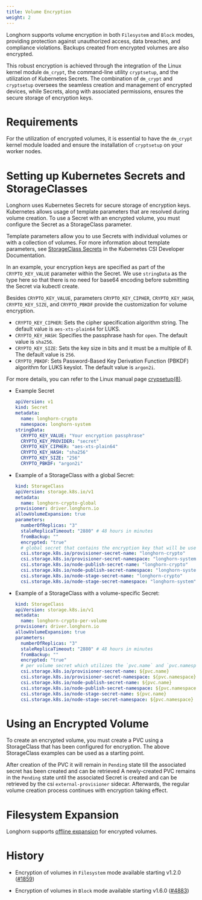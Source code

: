 ```yaml
---
title: Volume Encryption
weight: 2
---
```


Longhorn supports volume encryption in both `Filesystem` and `Block` modes, providing protection against unauthorized access, data breaches, and compliance violations. Backups created from encrypted volumes are also encrypted.

This robust encryption is achieved through the integration of the Linux kernel module `dm_crypt`, the command-line utility `cryptsetup`, and the utilization of Kubernetes Secrets. The combination of `dm_crypt` and `cryptsetup` oversees the seamless creation and management of encrypted devices, while Secrets, along with associated permissions, ensures the secure storage of encryption keys.

# Requirements

For the utilization of encrypted volumes, it is essential to have the `dm_crypt` kernel module loaded and ensure the installation of `cryptsetup` on your worker nodes.

# Setting up Kubernetes Secrets and StorageClasses

Longhorn uses Kubernetes Secrets for secure storage of encryption keys. Kubernetes allows usage of template parameters that are resolved during volume creation. To use a Secret with an encrypted volume, you must configure the Secret as a StorageClass parameter.

Template parameters allow you to use Secrets with individual volumes or with a collection of volumes. For more information about template parameters, see [StorageClass Secrets](https://kubernetes-csi.github.io/docs/secrets-and-credentials-storage-class.html) in the Kubernetes CSI Developer Documentation.

In an example, your encryption keys are specified as part of the `CRYPTO_KEY_VALUE` parameter within the Secret. We use `stringData` as the type here so that there is no need for base64 encoding before submitting the Secret via kubectl create.

Besides `CRYPTO_KEY_VALUE`, parameters `CRYPTO_KEY_CIPHER`, `CRYPTO_KEY_HASH`, `CRYPTO_KEY_SIZE`, and `CRYPTO_PBKDF` provide the customization for volume encryption.
- `CRYPTO_KEY_CIPHER`: Sets the cipher specification algorithm string. The default value is `aes-xts-plain64` for LUKS.
- `CRYPTO_KEY_HASH`: Specifies the passphrase hash for `open`. The default value is `sha256`.
- `CRYPTO_KEY_SIZE`: Sets the key size in bits and it must be a multiple of 8. The default value is `256`.
- `CRYPTO_PBKDF`: Sets Password-Based Key Derivation Function (PBKDF) algorithm for LUKS keyslot. The default value is `argon2i`.

For more details, you can refer to the Linux manual page [crypsetup(8)](https://man7.org/linux/man-pages/man8/cryptsetup.8.html).

- Example Secret
  ```yaml
  apiVersion: v1
  kind: Secret
  metadata:
    name: longhorn-crypto
    namespace: longhorn-system
  stringData:
    CRYPTO_KEY_VALUE: "Your encryption passphrase"
    CRYPTO_KEY_PROVIDER: "secret"
    CRYPTO_KEY_CIPHER: "aes-xts-plain64"
    CRYPTO_KEY_HASH: "sha256"
    CRYPTO_KEY_SIZE: "256"
    CRYPTO_PBKDF: "argon2i"
  ```

- Example of a StorageClass with a global Secret:
  ```yaml
  kind: StorageClass
  apiVersion: storage.k8s.io/v1
  metadata:
    name: longhorn-crypto-global
  provisioner: driver.longhorn.io
  allowVolumeExpansion: true
  parameters:
    numberOfReplicas: "3"
    staleReplicaTimeout: "2880" # 48 hours in minutes
    fromBackup: ""
    encrypted: "true"
    # global secret that contains the encryption key that will be used for all volumes
    csi.storage.k8s.io/provisioner-secret-name: "longhorn-crypto"
    csi.storage.k8s.io/provisioner-secret-namespace: "longhorn-system"
    csi.storage.k8s.io/node-publish-secret-name: "longhorn-crypto"
    csi.storage.k8s.io/node-publish-secret-namespace: "longhorn-system"
    csi.storage.k8s.io/node-stage-secret-name: "longhorn-crypto"
    csi.storage.k8s.io/node-stage-secret-namespace: "longhorn-system"
  ```

- Example of a StorageClass with a volume-specific Secret:
  ```yaml
  kind: StorageClass
  apiVersion: storage.k8s.io/v1
  metadata:
    name: longhorn-crypto-per-volume
  provisioner: driver.longhorn.io
  allowVolumeExpansion: true
  parameters:
    numberOfReplicas: "3"
    staleReplicaTimeout: "2880" # 48 hours in minutes
    fromBackup: ""
    encrypted: "true"
    # per volume secret which utilizes the `pvc.name` and `pvc.namespace` template parameters
    csi.storage.k8s.io/provisioner-secret-name: ${pvc.name}
    csi.storage.k8s.io/provisioner-secret-namespace: ${pvc.namespace}
    csi.storage.k8s.io/node-publish-secret-name: ${pvc.name}
    csi.storage.k8s.io/node-publish-secret-namespace: ${pvc.namespace}
    csi.storage.k8s.io/node-stage-secret-name: ${pvc.name}
    csi.storage.k8s.io/node-stage-secret-namespace: ${pvc.namespace}
  ```

# Using an Encrypted Volume

To create an encrypted volume, you must create a PVC using a StorageClass that has been configured for encryption. The above StorageClass examples can be used as a starting point.

After creation of the PVC it will remain in `Pending` state till the associated secret has been created and can be retrieved
A newly-created PVC remains in the `Pending` state until the associated Secret is created and can be retrieved by the csi `external-provisioner` sidecar. Afterwards, the regular volume creation process continues with encryption taking effect.

# Filesystem Expansion

Longhorn supports [offline expansion](../../../volumes-and-nodes/expansion/#encrypted-volume) for encrypted volumes.

# History
- Encryption of volumes in `Filesystem` mode available starting v1.2.0 ([#1859](https://github.com/longhorn/longhorn/issues/1859))

- Encryption of volumes in `Block` mode available starting v1.6.0 ([#4883](https://github.com/longhorn/longhorn/issues/4883))